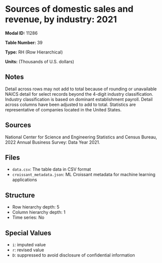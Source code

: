 # Sources of domestic sales and revenue, by industry: 2021

**Modal ID:** 11286

**Table Number:** 39

**Type:** RH (Row Hierarchical)

**Units:** (Thousands of U.S. dollars)

## Notes

Detail across rows may not add to total because of rounding or unavailable NAICS detail for select records beyond the 4-digit industry classification. Industry classification is based on dominant establishment payroll. Detail across columns have been adjusted to add to total. Statistics are representative of companies located in the United States.

## Sources

National Center for Science and Engineering Statistics and Census Bureau, 2022 Annual Business Survey: Data Year 2021.

## Files

- `data.csv`: The table data in CSV format
- `croissant_metadata.json`: ML Croissant metadata for machine learning applications

## Structure

- Row hierarchy depth: 5
- Column hierarchy depth: 1
- Time series: No

## Special Values

- `i`: imputed value
- `r`: revised value
- `D`: suppressed to avoid disclosure of confidential information
